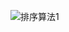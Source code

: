 ![排序算法1](https://upload-images.jianshu.io/upload_images/2818100-6fbe0ddb3c7dcf88.png?imageMogr2/auto-orient/strip%7CimageView2/2/w/1240)  

